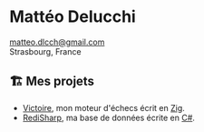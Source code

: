 # Mattéo Delucchi

[matteo.dlcch@gmail.com](mailto:matteo.dlcch@gmail.com)  
Strasbourg, France

## 🏗️ Mes projets

- [Victoire](https://github.com/MattEstHaut/Victoire), mon moteur d'échecs écrit en [Zig](https://ziglang.org/).
- [RediSharp](https://github.com/MattEstHaut/RediSharp), ma base de données écrite en [C#](https://dotnet.microsoft.com/fr-fr/languages/csharp).
